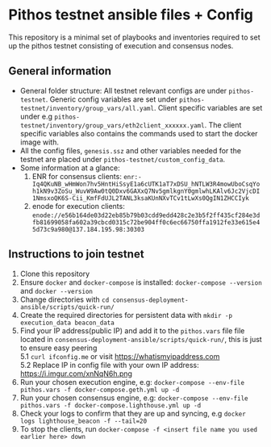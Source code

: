 # Pithos testnet ansible files + Config

This repository is a minimal set of playbooks and inventories required to set up the pithos testnet consisting of execution and 
consensus nodes. 

## General information
- General folder structure: All testnet relevant configs are under `pithos-testnet`. Generic config variables are set under
`pithos-testnet/inventory/group_vars/all.yaml`. Client specific variables are set under e.g `pithos-testnet/inventory/group_vars/eth2client_xxxxxx.yaml`.
The client specific variables also contains the commands used to start the docker image with. 
- All the config files, `genesis.ssz` and other variables needed for the testnet are placed under `pithos-testnet/custom_config_data`.
- Some information at a glance:  
    1. ENR for consensus clients: `enr:-Iq4QKuNB_wHmWon7hv5HntHiSsyE1a6cUTK1aT7xDSU_hNTLW3R4mowUboCsqYoh1kN9v3ZoSu_WuvW9Aw0tQ0Dxv6GAXxQ7Nv5gmlkgnY0gmlwhLKAlv6Jc2VjcDI1NmsxoQK6S-Cii_KmfFdUJL2TANL3ksaKUnNXvTCv1tLwXs0QgIN1ZHCCIyk`  
    2. enode for execution clients: `enode://e56b164de03d22eb85b79b03cdd9edd428c2e3b5f2ff435cf284e3dfb81699058fa602a39cbcd0315c72be904ff0c6ec66750ffa1912fe33e615e45d73c9a980@137.184.195.98:30303`
  
## Instructions to join testnet  
1. Clone this repository  
2. Ensure `docker` and `docker-compose` is installed: `docker-compose --version` and `docker --version`
3. Change directories with `cd consensus-deployment-ansible/scripts/quick-run/`  
4. Create the required directories for persistent data with `mkdir -p execution_data beacon_data`  
5. Find your IP address(public IP) and add it to the `pithos.vars` file file located in `consensus-deployment-ansible/scripts/quick-run/`, this is just to ensure easy peering  
5.1 `curl ifconfig.me` or visit https://whatismyipaddress.com  
5.2 Replace IP in config file with your own IP address: https://i.imgur.com/xnNqN6h.png  
6. Run your chosen execution engine, e.g: `docker-compose --env-file pithos.vars -f docker-compose.geth.yml up -d`  
7. Run your chosen consensus engine, e.g: `docker-compose --env-file pithos.vars -f docker-compose.lighthouse.yml up -d`  
8. Check your logs to confirm that they are up and syncing, e.g `docker logs lighthouse_beacon -f --tail=20`  
9. To stop the clients, run `docker-compose -f <insert file name you used earlier here> down`